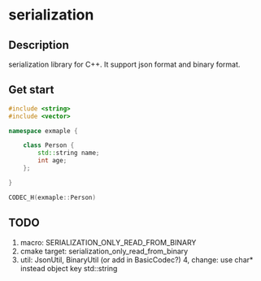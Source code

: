 # serialization

## Description

serialization library for C++. It support json format and binary format.

## Get start

```cpp
#include <string>
#include <vector>

namespace exmaple {

    class Person {
        std::string name;
        int age;
    };

}

CODEC_H(exmaple::Person)
```

## TODO

1. macro: SERIALIZATION_ONLY_READ_FROM_BINARY
2. cmake target: serialization_only_read_from_binary
3. util: JsonUtil, BinaryUtil (or add in BasicCodec?)
4, change: use char* instead object key std::string



